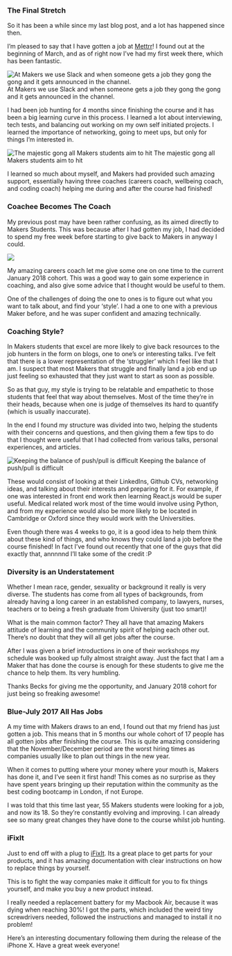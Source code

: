 ### The Final Stretch

So it has been a while since my last blog post, and a lot has happened since then.

I’m pleased to say that I have gotten a job at [Mettrr](http://mettrr.com/uk/)! I found out at the beginning of March, and as of right now I’ve had my first week there, which has been fantastic.

![At Makers we use Slack and when someone gets a job they gong the gong and it gets announced in the channel.](https://cdn-images-1.medium.com/max/800/0*fQb-UtQcb3wIP94m.png)
At Makers we use Slack and when someone gets a job they gong the gong and it gets announced in the channel.

I had been job hunting for 4 months since finishing the course and it has been a big learning curve in this process. I learned a lot about interviewing, tech tests, and balancing out working on my own self initiated projects. I learned the importance of networking, going to meet ups, but only for things I’m interested in.

![The majestic gong all Makers students aim to hit](https://cdn-images-1.medium.com/max/800/1*9fvu4JLKyHMEbF5_A1lVrQ.jpeg)
The majestic gong all Makers students aim to hit

I learned so much about myself, and Makers had provided such amazing support, essentially having three coaches (careers coach, wellbeing coach, and coding coach) helping me during and after the course had finished!

### Coachee Becomes The Coach

My previous post may have been rather confusing, as its aimed directly to Makers Students. This was because after I had gotten my job, I had decided to spend my free week before starting to give back to Makers in anyway I could.

![](https://cdn-images-1.medium.com/max/800/0*HZ1F2RxeHcAOOUx8.png)

My amazing careers coach let me give some one on one time to the current January 2018 cohort. This was a good way to gain some experience in coaching, and also give some advice that I thought would be useful to them.

One of the challenges of doing the one to ones is to figure out what you want to talk about, and find your ‘style’. I had a one to one with a previous Maker before, and he was super confident and amazing technically.

### Coaching Style?

In Makers students that excel are more likely to give back resources to the job hunters in the form on blogs, one to one’s or interesting talks. I’ve felt that there is a lower representation of the ‘struggler’ which I feel like that I am. I suspect that most Makers that struggle and finally land a job end up just feeling so exhausted that they just want to start as soon as possible.

So as that guy, my style is trying to be relatable and empathetic to those students that feel that way about themselves. Most of the time they’re in their heads, because when one is judge of themselves its hard to quantify (which is usually inaccurate).

In the end I found my structure was divided into two, helping the students with their concerns and questions, and then giving them a few tips to do that I thought were useful that I had collected from various talks, personal experiences, and articles.

![Keeping the balance of push/pull is difficult](https://cdn-images-1.medium.com/max/800/0*s_Cu7Wp-ZWvA0RHL.png)
Keeping the balance of push/pull is difficult

These would consist of looking at their LinkedIns, Github CVs, networking ideas, and talking about their interests and preparing for it. For example, if one was interested in front end work then learning React.js would be super useful. Medical related work most of the time would involve using Python, and from my experience would also be more likely to be located in Cambridge or Oxford since they would work with the Universities.

Even though there was 4 weeks to go, it is a good idea to help them think about these kind of things, and who knows they could land a job before the course finished! In fact I’ve found out recently that one of the guys that did exactly that, annnnnd I’ll take some of the credit :P

### Diversity is an Understatement

Whether I mean race, gender, sexuality or background it really is very diverse. The students has come from all types of backgrounds, from already having a long career in an established company, to lawyers, nurses, teachers or to being a fresh graduate from University (just too smart)!

What is the main common factor? They all have that amazing Makers attitude of learning and the community spirit of helping each other out. There’s no doubt that they will all get jobs after the course.

After I was given a brief introductions in one of their workshops my schedule was booked up fully almost straight away. Just the fact that I am a Maker that has done the course is enough for these students to give me the chance to help them. Its very humbling.

Thanks Becks for giving me the opportunity, and January 2018 cohort for just being so freaking awesome!

### Blue-July 2017 All Has Jobs

A my time with Makers draws to an end, I found out that my friend has just gotten a job. This means that in 5 months our whole cohort of 17 people has all gotten jobs after finishing the course. This is quite amazing considering that the November/December period are the worst hiring times as companies usually like to plan out things in the new year.

When it comes to putting where your money where your mouth is, Makers has done it, and I’ve seen it first hand! This comes as no surprise as they have spent years bringing up their reputation within the community as the best coding bootcamp in London, if not Europe.

I was told that this time last year, 55 Makers students were looking for a job, and now its 18. So they’re constantly evolving and improving. I can already see so many great changes they have done to the course whilst job hunting.

### iFixIt

Just to end off with a plug to [iFixIt](https://www.ifixit.com/). Its a great place to get parts for your products, and it has amazing documentation with clear instructions on how to replace things by yourself.

This is to fight the way companies make it difficult for you to fix things yourself, and make you buy a new product instead.

I really needed a replacement battery for my Macbook Air, because it was dying when reaching 30%! I got the parts, which included the weird tiny screwdrivers needed, followed the instructions and managed to install it no problem!

Here’s an interesting documentary following them during the release of the iPhone X. Have a great week everyone!